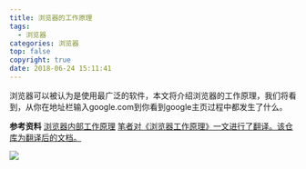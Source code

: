 ```yaml
---
title: 浏览器的工作原理
tags:
  - 浏览器
categories: 浏览器
top: false
copyright: true
date: 2018-06-24 15:11:41
---
```

浏览器可以被认为是使用最广泛的软件，本文将介绍浏览器的工作原理，我们将看到，从你在地址栏输入google.com到你看到google主页过程中都发生了什么。
<!--more-->

**参考资料**
[浏览器内部工作原理](http://www.admin10000.com/document/1471.html)
[笔者对《浏览器工作原理》一文进行了翻译。该仓库为翻译后的文档。](https://github.com/ScrappyZhang/How-browsers-work)
[]()

![](http://oankigr4l.bkt.clouddn.com/wexin.png)